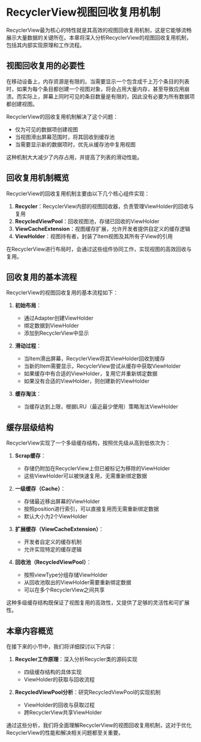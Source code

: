 # RecyclerView视图回收复用机制

RecyclerView最为核心的特性就是其高效的视图回收复用机制，这是它能够流畅展示大量数据的关键所在。本章将深入分析RecyclerView的视图回收复用机制，包括其内部实现原理和工作流程。

## 视图回收复用的必要性

在移动设备上，内存资源是有限的。当需要显示一个包含成千上万个条目的列表时，如果为每个条目都创建一个视图对象，将会占用大量内存，甚至导致应用崩溃。而实际上，屏幕上同时可见的条目数量是有限的，因此没有必要为所有数据项都创建视图。

RecyclerView的回收复用机制解决了这个问题：
- 仅为可见的数据项创建视图
- 当视图滑出屏幕范围时，将其回收到缓存池
- 当需要显示新的数据项时，优先从缓存池中复用视图

这种机制大大减少了内存占用，并提高了列表的滑动性能。

## 回收复用机制概览

RecyclerView的回收复用机制主要由以下几个核心组件实现：

1. **Recycler**：RecyclerView内部的视图回收器，负责管理ViewHolder的回收与复用
2. **RecycledViewPool**：回收视图池，存储已回收的ViewHolder
3. **ViewCacheExtension**：视图缓存扩展，允许开发者提供自定义的缓存逻辑
4. **ViewHolder**：视图持有者，封装了Item视图及其所有子View的引用

在RecyclerView进行布局时，会通过这些组件协同工作，实现视图的高效回收与复用。

## 回收复用的基本流程

RecyclerView的视图回收复用的基本流程如下：

1. **初始布局**：
   - 通过Adapter创建ViewHolder
   - 绑定数据到ViewHolder
   - 添加到RecyclerView中显示

2. **滑动过程**：
   - 当Item滑出屏幕，RecyclerView将其ViewHolder回收到缓存
   - 当新的Item需要显示，RecyclerView尝试从缓存中获取ViewHolder
   - 如果缓存中有合适的ViewHolder，复用它并重新绑定数据
   - 如果没有合适的ViewHolder，则创建新的ViewHolder

3. **缓存淘汰**：
   - 当缓存达到上限，根据LRU（最近最少使用）策略淘汰ViewHolder

## 缓存层级结构

RecyclerView实现了一个多级缓存结构，按照优先级从高到低依次为：

1. **Scrap缓存**：
   - 存储仍附加在RecyclerView上但已被标记为移除的ViewHolder
   - 这些ViewHolder可以被快速复用，无需重新绑定数据

2. **一级缓存（Cache）**：
   - 存储最近移出屏幕的ViewHolder
   - 按照position进行索引，可以直接复用而无需重新绑定数据
   - 默认大小为2个ViewHolder

3. **扩展缓存（ViewCacheExtension）**：
   - 开发者自定义的缓存机制
   - 允许实现特定的缓存逻辑

4. **回收池（RecycledViewPool）**：
   - 按照viewType分组存储ViewHolder
   - 从回收池取出的ViewHolder需要重新绑定数据
   - 可以在多个RecyclerView之间共享

这种多级缓存结构既保证了视图复用的高效性，又提供了足够的灵活性和可扩展性。

## 本章内容概览

在接下来的小节中，我们将详细探讨以下内容：

1. **Recycler工作原理**：深入分析Recycler类的源码实现
   - 四级缓存结构的具体实现
   - ViewHolder的获取与回收流程

2. **RecycledViewPool分析**：研究RecycledViewPool的实现机制
   - ViewHolder的回收与获取过程
   - 跨RecyclerView共享ViewHolder

通过这些分析，我们将全面理解RecyclerView的视图回收复用机制，这对于优化RecyclerView的性能和解决相关问题都至关重要。 